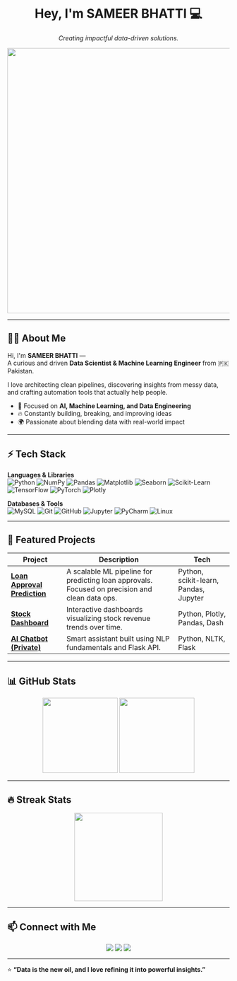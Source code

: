 <!-- Banner -->
<h1 align="center">
  Hey, I'm SAMEER BHATTI 💻
</h1>

<p align="center">
  <em>Creating impactful data-driven solutions.</em>
</p>

<p align="center">
  <img src="https://user-images.githubusercontent.com/73097560/115834477-dbab4500-a447-11eb-908a-139a6edaec5c.gif" width="600">
</p>

---

## 👨‍💻 About Me  

Hi, I'm **SAMEER BHATTI** —  
A curious and driven **Data Scientist & Machine Learning Engineer** from 🇵🇰 Pakistan.  

I love architecting clean pipelines, discovering insights from messy data, and crafting automation tools that actually help people.  

- 🎯 Focused on **AI, Machine Learning, and Data Engineering**  
- 🔥 Constantly building, breaking, and improving ideas  
- 🌍 Passionate about blending data with real-world impact  

---

## ⚡ Tech Stack  

**Languages & Libraries**  
![Python](https://img.shields.io/badge/-Python-3776AB?style=flat&logo=python&logoColor=white) 
![NumPy](https://img.shields.io/badge/-NumPy-013243?style=flat&logo=numpy) 
![Pandas](https://img.shields.io/badge/-Pandas-150458?style=flat&logo=pandas) 
![Matplotlib](https://img.shields.io/badge/-Matplotlib-0A0A0A?style=flat&logo=plotly&logoColor=white) 
![Seaborn](https://img.shields.io/badge/-Seaborn-008080?style=flat) 
![Scikit-Learn](https://img.shields.io/badge/-ScikitLearn-F7931E?style=flat&logo=scikit-learn)  
![TensorFlow](https://img.shields.io/badge/-TensorFlow-FF6F00?style=flat&logo=tensorflow) 
![PyTorch](https://img.shields.io/badge/-PyTorch-EE4C2C?style=flat&logo=pytorch) 
![Plotly](https://img.shields.io/badge/-Plotly-3F4F75?style=flat&logo=plotly)  

**Databases & Tools**  
![MySQL](https://img.shields.io/badge/-MySQL-4479A1?style=flat&logo=mysql&logoColor=white) 
![Git](https://img.shields.io/badge/-Git-F05032?style=flat&logo=git&logoColor=white) 
![GitHub](https://img.shields.io/badge/-GitHub-181717?style=flat&logo=github) 
![Jupyter](https://img.shields.io/badge/-Jupyter-F37626?style=flat&logo=jupyter) 
![PyCharm](https://img.shields.io/badge/-PyCharm-000000?style=flat&logo=pycharm&logoColor=white) 
![Linux](https://img.shields.io/badge/-Linux-FCC624?style=flat&logo=linux&logoColor=black)  

---

## 🚀 Featured Projects  

| Project | Description | Tech |
|---------|-------------|------|
| [**Loan Approval Prediction**](https://github.com/yourusername/project1) | A scalable ML pipeline for predicting loan approvals. Focused on precision and clean data ops. | Python, scikit-learn, Pandas, Jupyter |
| [**Stock Dashboard**](https://github.com/yourusername/project2) | Interactive dashboards visualizing stock revenue trends over time. | Python, Plotly, Pandas, Dash |
| [**AI Chatbot (Private)**]() | Smart assistant built using NLP fundamentals and Flask API. | Python, NLTK, Flask |

---

## 📊 GitHub Stats  

<p align="center">
  <img src="https://github-readme-stats.vercel.app/api?username=SAMEERBHATTI4065&show_icons=true&theme=tokyonight" height="170" />
  <img src="https://github-readme-stats.vercel.app/api/top-langs/?username=SAMEERBHATTI4065&layout=compact&theme=tokyonight" height="170" />
</p>

---

## 🔥 Streak Stats  

<p align="center">
  <img src="https://streak-stats.demolab.com?user=SAMEERBHATTI4065&theme=tokyonight&hide_border=true" height="200" />
</p>

---

## 📫 Connect with Me  

<p align="center">
  <a href="https://www.linkedin.com/in/yourlinkedin/"><img src="https://img.icons8.com/color/48/000000/linkedin.png"/></a>
  <a href="mailto:your.email@example.com"><img src="https://img.icons8.com/color/48/000000/gmail.png"/></a>
  <a href="https://twitter.com/yourhandle"><img src="https://img.icons8.com/color/48/000000/twitter.png"/></a>
</p>

---

⭐ **“Data is the new oil, and I love refining it into powerful insights.”**  
